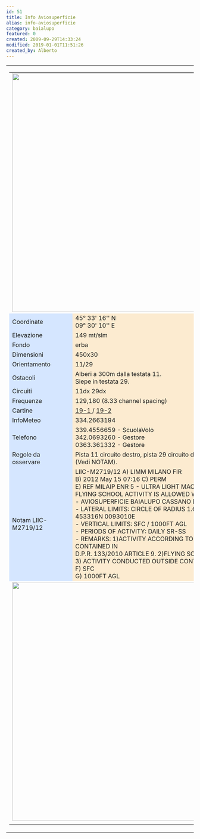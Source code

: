 ```yaml
---
id: 51
title: Info Aviosuperficie
alias: info-aviosuperficie
category: baialupo
featured: 0
created: 2009-09-29T14:33:24
modified: 2019-01-01T11:51:26
created_by: Alberto
---
```

<table border="0" cellpadding="0" cellspacing="0">
 <tbody>
  <tr>
   <td>
    <table border="0" cellpadding="5" cellspacing="1" style="width: 640px;">
     <tbody>
      <tr>
       <td colspan="2" style="text-align: left;">
        <img border="0" src="images/site/baia-pattern.jpg" width="640"/>
       </td>
      </tr>
      <tr>
       <td bgcolor="#d5e6ff">
        Coordinate
       </td>
       <td bgcolor="#fcebd0" style="text-align: left;">
        45° 33' 16'' N
        <br/>
        09° 30' 10'' E
       </td>
      </tr>
      <tr>
       <td bgcolor="#d5e6ff">
        Elevazione
       </td>
       <td bgcolor="#fcebd0" style="text-align: left;">
        149 mt/slm
       </td>
      </tr>
      <tr>
       <td bgcolor="#d5e6ff">
        Fondo
       </td>
       <td bgcolor="#fcebd0" style="text-align: left;">
        erba
       </td>
      </tr>
      <tr>
       <td bgcolor="#d5e6ff">
        Dimensioni
       </td>
       <td bgcolor="#fcebd0" style="text-align: left;">
        450x30
       </td>
      </tr>
      <tr>
       <td bgcolor="#d5e6ff">
        Orientamento
       </td>
       <td bgcolor="#fcebd0" style="text-align: left;">
        11/29
       </td>
      </tr>
      <tr>
       <td bgcolor="#d5e6ff">
        Ostacoli
       </td>
       <td bgcolor="#fcebd0" style="text-align: left;">
        Alberi a 300m dalla testata 11.
        <br/>
        Siepe in testata 29.
       </td>
      </tr>
      <tr>
       <td bgcolor="#d5e6ff">
        Circuiti
       </td>
       <td bgcolor="#fcebd0" style="text-align: left;">
        11dx 29dx
       </td>
      </tr>
      <tr>
       <td bgcolor="#d5e6ff">
        Frequenze
       </td>
       <td bgcolor="#fcebd0" style="text-align: left;">
        129,180 (8.33 channel spacing)
       </td>
      </tr>
      <tr>
       <td bgcolor="#d5e6ff">
        Cartine
       </td>
       <td bgcolor="#fcebd0" style="text-align: left;">
        <a href="dmdocuments/baia-19-1.pdf" target="_blank">
         19-1
        </a>
        /
        <a href="dmdocuments/baia-19-2.pdf" target="_blank">
         19-2
        </a>
       </td>
      </tr>
      <tr>
       <td bgcolor="#d5e6ff">
        InfoMeteo
       </td>
       <td bgcolor="#fcebd0" style="text-align: left;">
        334.2663194
       </td>
      </tr>
      <tr>
       <td bgcolor="#d5e6ff">
        Telefono
       </td>
       <td bgcolor="#fcebd0" style="text-align: left;">
        339.4556659 - ScuolaVolo
        <br/>
        342.0693260 - Gestore
        <br/>
        0363.361332 - Gestore
       </td>
      </tr>
      <tr>
       <td bgcolor="#d5e6ff">
        Regole da osservare
       </td>
       <td bgcolor="#fcebd0" style="text-align: left;">
        Pista 11 circuito destro, pista 29 circuito destro, 800ft AGL (Vedi NOTAM).
       </td>
      </tr>
      <tr>
       <td bgcolor="#d5e6ff">
        Notam LIIC-M2719/12
       </td>
       <td bgcolor="#fcebd0" style="text-align: left;">
        LIIC-M2719/12 A) LIMM MILANO FIR
        <br/>
        B) 2012 May 15 07:16 C) PERM
        <br/>
        E) REF MILAIP ENR 5 - ULTRA LIGHT MACHINES ACTIVITY.
        <br/>
        FLYING SCHOOL ACTIVITY IS ALLOWED WI FLW AREA:
        <br/>
        - AVIOSUPERFICIE BAIALUPO CASSANO D'ADDA / E MILANO
        <br/>
        - LATERAL LIMITS: CIRCLE OF RADIUS 1.6NM CENTRED ON 453316N 0093010E
        <br/>
        - VERTICAL LIMITS: SFC / 1000FT AGL
        <br/>
        - PERIODS OF ACTIVITY: DAILY SR-SS
        <br/>
        - REMARKS: 1)ACTIVITY ACCORDING TO THE PROVISIONS CONTAINED IN
        <br/>
        D.P.R. 133/2010 ARTICLE 9. 2)FLYING SCHOOL 'AS FLYING'.
        <br/>
        3) ACTIVITY CONDUCTED OUTSIDE CONTROLLED AIRSPACE
        <br/>
        F) SFC
        <br/>
        G) 1000FT AGL
       </td>
      </tr>
      <tr>
       <td colspan="2">
        <a href="../images/site/baia-runway.jpg">
         <img border="0" src="../images/site/baia-runway.jpg" width="640"/>
        </a>
       </td>
      </tr>
      <tr>
       <td colspan="2" id="webcam">
       </td>
      </tr>
     </tbody>
    </table>
   </td>
  </tr>
 </tbody>
</table>
